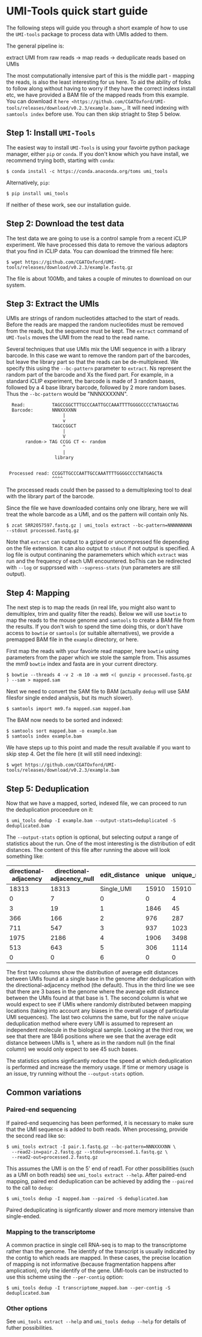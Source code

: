 UMI-Tools quick start guide
=============================

The following steps will guide you through a short example of how to
use the `UMI-tools` package to process data with UMIs added to them.

The general pipeline is:

extract UMI from raw reads -> map reads -> deduplicate reads based on UMIs

The most computationally intensive part of this is the middle part -
mapping the reads, is also the least interesting for us here. To aid
the ability of folks to follow along without having to worry if they
have the correct indexs install etc, we have provided a BAM file of
the mapped reads from this example. You can download it `here
<https://github.com/CGATOxford/UMI-tools/releases/download/v0.2.3/example.bam>`_. It
will need indexing with `samtools index` before use. You can then skip
striaght to Step 5 below.

Step 1: Install `UMI-Tools`
----------------------------

The easiest way to install `UMI-Tools` is using your favoirte python
package manager, either `pip` or `conda`. If you don't know which you
have install, we recommend trying both, starting with `conda`:

    $ conda install -c https://conda.anaconda.org/toms umi_tools

Alternatively, `pip`:

    $ pip install umi_tools

If neither of these work, see our installation guide.

Step 2: Download the test data
--------------------------------

The test data we are going to use is a control sample from a recent
iCLIP experiment. We have processed this data to remove the various
adaptors that you find in iCLIP data. You can download the trimmed
file here:

    $ wget https://github.com/CGATOxford/UMI-tools/releases/download/v0.2.3/example.fastq.gz

The file is about 100Mb, and takes a couple of minutes to download on
our system.

Step 3: Extract the UMIs
-------------------------

UMIs are strings of random nucleotides attached to the start of
reads. Before the reads are mapped the random nucleotides must be
removed from the reads, but the sequence must be kept. The `extract`
command of `UMI-Tools` moves the UMI from the read to the read name.

Several techniques that use UMIs mix the UMI sequence in with a
library barcode. In this case we want to remove the random part of the
barcodes, but leave the library part so that the reads can be
de-multiplexed. We specify this using the `--bc-pattern` parameter to
`extract`. Ns represent the random part of the barcode and Xs the
fixed part. For example, in a standard iCLIP experiment, the barcode
is made of 3 random bases, followed by a 4 base library barcode,
followed by 2 more random bases. Thus the `--bc-pattern` would be
"NNNXXXXNN".

      Read:          TAGCCGGCTTTGCCCAATTGCCAAATTTTGGGGCCCCTATGAGCTAG 
      Barcode:       NNNXXXXNN
                         |
                         v
                     TAGCCGGCT
                         |
                         V
           random-> TAG CCGG CT <- random
                         ^
                         |
                      library


     Processed read: CCGGTTGCCCAATTGCCAAATTTTGGGGCCCCTATGAGCTA
                     ^^^^  

The processed reads could then be passed to a demultiplexing tool to
deal with the library part of the barcode.

Since the file we have downloaded contains only one library, here we
will treat the whole barcode as a UMI, and os the pattern will contain
only Ns.

    $ zcat SRR2057597.fastq.gz | umi_tools extract --bc-pattern=NNNNNNNNN --stdout processed.fastq.gz

Note that `extract` can output to a gziped or uncompressed file
depending on the file extension. It can also output to `stdout` if not
output is specified. A log file is output continaning the paramemeters
which which `extract` was run and the frequency of each UMI
encountered. boThis can be redirected with `--log` or supprssed with
`--supress-stats` (run parameters are still output).


Step 4: Mapping
---------------

The next step is to map the reads (in real life, you might also want
to demultiplex, trim and quality filter the reads). Below we will use
`bowtie` to map the reads to the mouse genome and `samtools` to create
a BAM file from the results. If you don't wish to spend the time doing
this, or don't have access to `bowtie` or `samtools` (or suitable
alternatives), we provide a premapped BAM file in the `example`
directory, or here.

First map the reads with your favoirte read mapper, here `bowtie`
using parameters from the paper which we stole the sample from. This
assumes the mm9 `bowtie` index and fasta are in your current
directory.
 
    $ bowtie --threads 4 -v 2 -m 10 -a mm9 <( gunzip < processed.fastq.gz ) --sam > mapped.sam

Next we need to convert the SAM file to BAM (actually `dedup` will use
SAM filesfor single ended analysis, but its much slower).

    $ samtools import mm9.fa mapped.sam mapped.bam  

The BAM now needs to be sorted and indexed:

    $ samtools sort mapped.bam -o example.bam
    $ samtools index example.bam

We have steps up to this point and made the result available if you
want to skip step 4. Get the file here (it will still need indexing):

    $ wget https://github.com/CGATOxford/UMI-tools/releases/download/v0.2.3/example.bam

Step 5: Deduplication
----------------------

Now that we have a mapped, sorted, indexed file, we can proceed to run
the deduplication proceedure on it:

    $ umi_tools dedup -I example.bam --output-stats=deduplicated -S deduplicated.bam

The `--output-stats` option is optional, but selecting output a range
of statistics about the run. One of the most interesting is the
distribution of edit distances. The content of this file after running
the above will look something like:


|directional-adjacency|directional-adjacency_null|edit_distance|unique|unique_null|
|---------------------|--------------------------|-------------|------|-----------|
|18313                |18313                     |Single_UMI   |15910 |15910      |
|0                    |7                         |0            |0     |4          |
|3                    |19                        |1            |1846  |45         |
|366                  |166                       |2            |976   |287        |
|711                  |547                       |3            |937   |1023       |
|1975                 |2186                      |4            |1906  |3498       |
|513                  |643                       |5            |306   |1114       |
|0                    |0                         |6            |0     |0          |

The first two columns show the distribution of average edit distances
between UMIs found at a single base in the genome after deduplication
with the directional-adjacency method (the default). Thus in the third
line we see that there are 3 bases in the genome where the average
edit distance between the UMIs found at that base is 1. The second
column is what we would expect to see if UMIs where randomly
distributed between mapping locations (taking into account any biases
in the overall usage of particular UMI sequences). The last two
columns the same, but for the naive `unique` deduplication method
where every UMI is assumed to represent an independent molecule in the
biological sample. Looking at the third row, we see that there are
1846 positions where we see that the average edit distance between
UMIs is 1, where as in the random null (in the final column) we would
only expect to see 45 such bases.

The statistics options signficantly reduce the speed at which
deduplication is performed and increase the memory usage. If time or
memory usage is an issue, try running without the `--output-stats`
option.

Common variations
------------------


### Paired-end sequencing ###

If paired-end sequencing has been performed, it is necessary to make
sure that the UMI sequence is added to both reads. When processing,
provide the second read like so:

    $ umi_tools extract -I pair.1.fastq.gz --bc-pattern=NNNXXXXNN \ 
      --read2-in=pair.2.fastq.gz --stdout=processed.1.fastq.gz \
      --read2-out=processed.2.fastq.gz

This assumes the UMI is on the 5' end of read1. For other
possibilities (such as a UMI on both reads) see `umi_tools extract
--help`. After paired-end mapping, paired end deduplication can be
achieved by adding the `--paired` to the call to `dedup`:

    $ umi_tools dedup -I mapped.bam --paired -S deduplicated.bam

Paired deduplicating is signficantly slower and more memory intensive
than single-ended.

### Mapping to the transcriptome ###

A common practice in single cell RNA-seq is to map to the
transcriptome rather than the genome. The identify of the transcript
is usually indicated by the contig to which reads are mapped. In these
cases, the precise location of mapping is not informative (because
fragmentation happens after amplication), only the identify of the
gene. UMI-tools can be instructed to use this scheme using the
`--per-contig` option:

    $ umi_tools dedup -I transcriptome_mapped.bam --per-contig -S deduplicated.bam

### Other options ###

See `umi_tools extract --help` and `umi_tools dedup --help` for details of
futher possibilities. 
